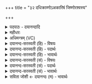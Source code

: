 +++
title = "३२ दधिक्राव्णोऽअकारिषं जिष्णोरश्वस्य"

+++
<details><summary>पदपाठः - दयानन्दादि</summary>

द॒धि॒क्राव्ण॒ इति दधि॒ऽक्राव्णः॑। अ॒का॒रि॒ष॒म्। जि॒ष्णोः। अश्व॑स्य। वा॒जिनः॑। सु॒र॒भि। नः॒। मुखा॑। क॒र॒त्। प्र। नः॒। आयू॑ꣳषि। ता॒रि॒ष॒त्। ३२।
</details>

<details><summary>महीधरः</summary>

म० 'महिषीमुत्थाप्य पुरुषा दधिक्राव्ण इत्याहुः' ( का० २० । ६ । २१)। महिषीं यजमानस्य प्रथमपरिणीतां पत्नीमश्वसमीपसुप्तामुत्थाप्य पुरुषा अध्वर्युब्रह्मोद्गातृहोतृक्षत्तारो मन्त्रं पठेयुरिति सूत्रार्थः । वामदेवात्मजदधिक्रावदृष्टाश्वदेवत्यानुष्टुप् । वयमध्वर्यादयः अकारिषमकार्ष्म कृतवन्तः । वचनव्यत्ययः । अश्लीलभाषणमिति शेषः । किमर्थम् । अश्वस्य संस्कारायेति शेषः । अश्वसंस्कारायाश्लीलभाषणं कृतवन्त इत्यर्थः । कीदृशस्याश्वस्य । दधिक्राव्णः दधाति धारयति नरमिति दधिः 'आदृगमहन-' (पा० ३।२ । १७१) इति किप्रत्ययः । । दधिः सन् क्रामतीति दधिक्रावा । तस्य 'अन्येभ्योऽपि दृश्यते' (पा० ३ । २ । ७५) इति वनिप्प्रत्ययः 'विड्वनोरनुनासिकस्यात्-' (पा० ६ । ४ । ४१) इति धातोराकारः । जिष्णोः जयनशीलस्य । वाजिनः वजति गच्छतीति वाजी वाजोऽस्यास्तीति वा वाजी तस्य च नोऽस्माकं मुखा मुखानि सुरभि सुरभीणि करत् करोतु यज्ञ इति शेषः । अश्लीलभाषणेन दुर्गन्धं प्राप्तानि 'मुखानि सुरभीणि यज्ञः करोत्वित्यर्थः । तथाच श्रुतिः 'सुरभिमतीमृचमन्ततोऽन्वाहुर्वाचमेव पुनन्तः (१३ । २ । ९ । ९) इति । सुरभिशब्दाद्विभक्तिलोपः । किंच नोऽस्माकमायूंषि जीवनानि बाल्ययौवनवार्धकानि प्रतारिषत् प्रतारयतु प्रवर्धयतु । लेटि रूपम् ॥ ३२॥  
त्रयस्त्रिंशी।
</details>

<details><summary>अधिमन्त्रम् (VC)</summary>

- राजा देवता
- प्रजापतिर्ऋषिः
- अनुष्टुप्
- गान्धारः
</details>

<details><summary>दयानन्द-सरस्वती (हि) - विषयः</summary>

फिर वह राजा किस के समान क्या बढ़ावे, इस विषय को अगले मन्त्र में कहा है ॥
</details>

<details><summary>दयानन्द-सरस्वती (हि) - पदार्थः</summary>

पदार्थान्वयभाषाः -  हे राजन् ! जैसे मैं (दधिक्राव्णः) जो धारण-पोषण करनेवालों को प्राप्त होता (वाजिनः) बहुत वेगयुक्त (जिष्णोः) जीतने और (अश्वस्य) शीघ्र जानेवाला है, उस घोड़े के समान पराक्रम को (अकारिषम्) करूँ, वैसे आप (नः) हम लोगों के (सुरभि) सुगन्धियुक्त (मुखा) मुखों के तुल्य पराक्रम को (प्र, करत्) भलीभाँति करो और (नः) हमारे (आयूंषि) आयुओं को (तारिषत्) उनकी अवधि के पार पहुँचाओ ॥३२ ॥
</details>

<details><summary>दयानन्द-सरस्वती (हि) - भावार्थः</summary>

भावार्थभाषाः -  जैसे घोड़ों के सिखानेवाले घोड़ों को पराक्रम की रक्षा के नियम से बलिष्ठ और संग्राम में जितानेवाले करते हैं, वैसे पढ़ाने और उपदेश करनेहारे कुमार और कुमारियों को पूरे ब्रह्मचर्य्य के सेवन से पण्डित, पण्डिता कर उनको शरीर और आत्मा के बल के लिए प्रवृत्त करा के बहुत आयुवाले और अति युद्ध करने में कुशल बनावें ॥३२ ॥
</details>

<details><summary>दयानन्द-सरस्वती (सं) - विषयः</summary>

पुनः स राजा कस्येव किं वर्द्धयेदित्याह ॥
</details>

<details><summary>दयानन्द-सरस्वती (सं) - पदार्थः</summary>

पदार्थान्वयभाषाः -  हे राजन् ! यथाऽहं दधिक्राव्णो वाजिनो जिष्णोरश्वस्येव वीर्यमकारिषं तथा भवान् नः सुरभि मुखेव वीर्यं प्रकरन्न आयूंषि तारिषत्॥३२ ॥
</details>

<details><summary>दयानन्द-सरस्वती (सं) - भावार्थः</summary>

भावार्थभाषाः -  यथाऽश्वशिक्षका अश्वान् वीर्यरक्षणनियमेन बलिष्ठान् संग्रामे विजयनिमित्तान् कुर्वन्ति, तथैवाध्यापकोपदेशकाः कुमारान् कुमारींश्च पूर्णेन ब्रह्मचर्यसेवनेन विद्यायुक्तान् विदुषीश्च कृत्वा शरीरात्मबलाय प्रवर्त्तय्य दीर्घायुषो युद्धशालीनान् सम्पादयेयुः ॥३२ ॥
</details>

<details><summary>सविता जोशी ← दयानन्दः (म) - भावार्थः</summary>

भावार्थभाषाः -  जसे अश्वशिक्षक घोड्यांना पराक्रमी, रक्षक, वेगवान, बलिष्ठ व युद्धात जिंकणारे बनवितात तसे अध्यापन व उपदेश करणाऱ्यांनी कुमार व कुमारींना पूर्ण ब्रह्मचर्याने पंडित व पंडिता बनवून शरीर व आत्म्याचे बल वाढविण्यास प्रवृत्त करावे व दीर्घायुषी बनवावे, तसेच युद्धकुशलही बनवावे.
</details>